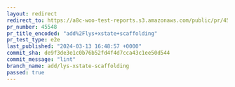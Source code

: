 ```yaml
---
layout: redirect
redirect_to: https://a8c-woo-test-reports.s3.amazonaws.com/public/pr/45548/e2e/index.html
pr_number: 45548
pr_title_encoded: "add%2Flys+xstate+scaffolding"
pr_test_type: e2e
last_published: "2024-03-13 16:48:57 +0000"
commit_sha: de9f3de3e1c0b76b52fd4f4d7cca43c1ee50d544
commit_message: "lint"
branch_name: add/lys-xstate-scaffolding
passed: true
---
```

